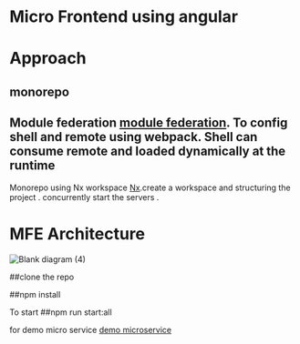 

# Micro Frontend using angular

# Approach
## monorepo
## Module federation [module federation](https://webpack.js.org/concepts/module-federation/). To config shell and remote using webpack. Shell can consume remote and loaded dynamically at the runtime

Monorepo using Nx workspace [Nx](https://nx.dev).create a workspace and structuring the project . concurrently start the servers .

# MFE Architecture
![Blank diagram (4)](https://user-images.githubusercontent.com/56244773/169873665-0ce56454-d081-492b-a50a-92de2c23b413.jpeg)

##clone the repo

##npm install

To start
##npm run start:all

for demo micro service [demo microservice](https://github.com/bhuvaneshwararaja/demo-microservices)





